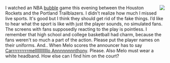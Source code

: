 <img src="http://scripting.com/images/2020/08/04/melo.png" border="0" align="right">I watched an NBA <a href="https://en.wikipedia.org/wiki/2020_NBA_Bubble">bubble</a> game this evening between the Houston Rockets and the Portland Trailblazers. I didn't realize how much I missed live sports. It's good but I think they should get rid of the fake things.  I’d like to hear what the sport is like with just the player sounds, no simulated fans.  The screens with fans supposedly reacting to the play is pointless. I remember that high school and college basketball had charm, because the fans weren't so much a part of the action. Please put the player names on their uniforms. And.. When Melo scores the announcer has to say  <a href="https://www.google.com/search?q=Carrrrrrrrrrmellllllllllllo+Annnnnnnnthony">Carrrrrrrrrrmellllllllllllo Annnnnnnnthony</a>. Please. Also Melo must wear a white headband. How else can I find him on the court?
